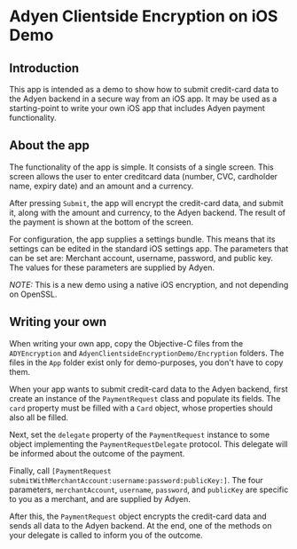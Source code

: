 # Adyen Clientside Encryption on iOS Demo

## Introduction

This app is intended as a demo to show how to submit credit-card data
to the Adyen backend in a secure way from an iOS app. It may be used 
as a starting-point to write your own iOS app that includes Adyen payment 
functionality.

## About the app

The functionality of the app is simple. It consists of a single screen. This screen allows
the user to enter creditcard data (number, CVC, cardholder name, expiry date) and an amount and 
a currency.

After pressing `Submit`, the app will encrypt the credit-card data, and submit it, along with the 
amount and currency, to the Adyen backend. The result of the payment is shown at the bottom of the 
screen.

For configuration, the app supplies a settings bundle. This means that its settings can be edited
in the standard iOS settings app. The parameters that can be set are: Merchant account, username, password,
and public key. The values for these parameters are supplied by Adyen.


*NOTE:* This is a new demo using a native iOS encryption, and not depending on OpenSSL.

## Writing your own

When writing your own app, copy the Objective-C files from the `ADYEncryption` and `AdyenClientsideEncryptionDemo/Encryption` folders.
The files in the `App` folder exist only for demo-purposes, you don't have to copy them.

When your app wants to submit credit-card data to the Adyen backend, first create an instance
of the `PaymentRequest` class and populate its fields. The `card` property must be filled with
a `Card` object, whose properties should also all be filled.

Next, set the `delegate` property of the `PaymentRequest` instance to some object implementing
the `PaymentRequestDelegate` protocol. This delegate will be informed about the outcome
of the payment.

Finally, call `[PaymentRequest submitWithMerchantAccount:username:password:publicKey:]`. The
four parameters, `merchantAccount`, `username`, `password`, and `publicKey` are specific to
you as a merchant, and are supplied by Adyen.

After this, the `PaymentRequest` object encrypts the credit-card data and sends all data
to the Adyen backend. At the end, one of the methods on your delegate is called to inform you
of the outcome.


